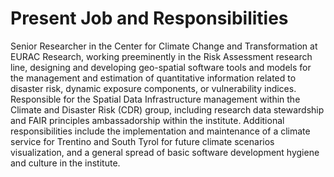 Present Job and Responsibilities
================================

Senior Researcher in the Center for Climate Change and Transformation at EURAC Research,
working preeminently in the Risk Assessment research line, designing and developing
geo-spatial software tools and models for the management and estimation of
quantitative information related to disaster risk, dynamic exposure components, or
vulnerability indices.
Responsible for the Spatial Data Infrastructure management within the Climate
and Disaster Risk (CDR) group, including research data stewardship and FAIR
principles ambassadorship within the institute.
Additional responsibilities include the implementation and maintenance of a
climate service for Trentino and South Tyrol for future climate scenarios visualization,
and a general spread of basic software development hygiene and culture in the institute.


